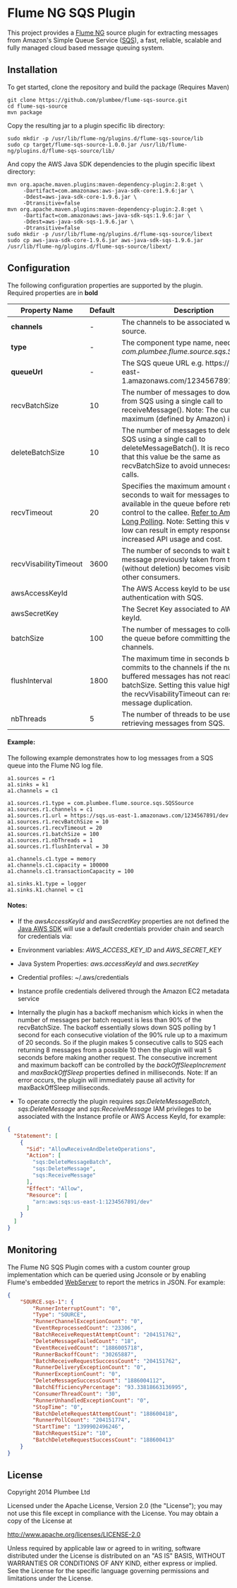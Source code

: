 # Flume NG SQS Plugin

This project provides a [Flume NG](http://flume.apache.org/) source plugin for extracting messages from Amazon's Simple Queue Service ([SQS](http://aws.amazon.com/sqs/)), a fast, reliable, scalable and fully managed cloud based message queuing system.

## Installation

To get started, clone the repository and build the package (Requires Maven)

```
git clone https://github.com/plumbee/flume-sqs-source.git
cd flume-sqs-source
mvn package
```

Copy the resulting jar to a plugin specific lib directory:
```
sudo mkdir -p /usr/lib/flume-ng/plugins.d/flume-sqs-source/lib
sudo cp target/flume-sqs-source-1.0.0.jar /usr/lib/flume-ng/plugins.d/flume-sqs-source/lib/
```

And copy the AWS Java SDK dependencies to the plugin specific libext directory:
```
mvn org.apache.maven.plugins:maven-dependency-plugin:2.8:get \
     -Dartifact=com.amazonaws:aws-java-sdk-core:1.9.6:jar \
     -Ddest=aws-java-sdk-core-1.9.6.jar \
     -Dtransitive=false
mvn org.apache.maven.plugins:maven-dependency-plugin:2.8:get \
     -Dartifact=com.amazonaws:aws-java-sdk-sqs:1.9.6:jar \
     -Ddest=aws-java-sdk-sqs-1.9.6.jar \
     -Dtransitive=false
sudo mkdir -p /usr/lib/flume-ng/plugins.d/flume-sqs-source/libext
sudo cp aws-java-sdk-core-1.9.6.jar aws-java-sdk-sqs-1.9.6.jar /usr/lib/flume-ng/plugins.d/flume-sqs-source/libext/
```

## Configuration

The following configuration properties are supported by the plugin. Required properties are in **bold**

 Property Name         | Default | Description
-----------------------|---------|---------------------------------------------
 **channels**          | -       | The channels to be associated with the source.
 **type**              | -       | The component type name, needs to be *com.plumbee.flume.source.sqs.SQSSource*
 **queueUrl**          | -       | The SQS queue URL e.g. https://<span></span>sqs.us-east-1.amazonaws.com/1234567891/dev
 recvBatchSize         | 10      | The number of messages to download from SQS using a single call to receiveMessage(). Note: The current maximum (defined by Amazon) is 10.
 deleteBatchSize       | 10      | The number of messages to delete from SQS using a single call to deleteMessageBatch(). It is recommended that this value be the same as recvBatchSize to avoid unnecessary API calls.
 recvTimeout           | 20      | Specifies the maximum amount of time in seconds to wait for messages to become available in the queue before returning control to the callee. [Refer to Amazon SQS Long Polling](http://docs.aws.amazon.com/AWSSimpleQueueService/latest/SQSDeveloperGuide/sqs-long-polling.html). Note: Setting this value too low can result in empty responses, increased API usage and cost.
 recvVisabilityTimeout | 3600    | The number of seconds to wait before a message previously taken from the queue (without deletion) becomes visible again to other consumers.
 awsAccessKeyId        |         | The AWS Access keyId to be used to authentication with SQS.
 awsSecretKey          |         | The Secret Key associated to AWS Access keyId.
 batchSize             | 100     | The number of messages to collect from the queue before committing them to the channels.
 flushInterval         | 1800    | The maximum time in seconds between commits to the channels if the number of buffered messages has not reached the batchSize. Setting this value higher than the recvVisabilityTimeout can result in message duplication.
 nbThreads             | 5       | The number of threads to be used when retrieving messages from SQS.

#### Example:

The following example demonstrates how to log messages from a SQS queue into the Flume NG log file.
```
a1.sources = r1
a1.sinks = k1
a1.channels = c1

a1.sources.r1.type = com.plumbee.flume.source.sqs.SQSSource
a1.sources.r1.channels = c1
a1.sources.r1.url = https://sqs.us-east-1.amazonaws.com/1234567891/dev
a1.sources.r1.recvBatchSize = 10
a1.sources.r1.recvTimeout = 20
a1.sources.r1.batchSize = 100
a1.sources.r1.nbThreads = 1
a1.sources.r1.flushInterval = 30

a1.channels.c1.type = memory
a1.channels.c1.capacity = 100000
a1.channels.c1.transactionCapacity = 100

a1.sinks.k1.type = logger
a1.sinks.k1.channel = c1

```

#### Notes:
* If the *awsAccessKeyId* and *awsSecretKey* properties are not defined the [Java AWS SDK](http://aws.amazon.com/sdkforjava/) will use a default credentials provider chain and search for credentials via:
 * Environment variables: *AWS_ACCESS_KEY_ID* and *AWS_SECRET_KEY*
 * Java System Properties: *aws.accessKeyId* and *aws.secretKey*
 * Credential profiles: ~/.aws/credentials
 * Instance profile credentials delivered through the Amazon EC2 metadata service


* Internally the plugin has a backoff mechanism which kicks in when the number of messages per batch request is less than 90% of the recvBatchSize. The backoff essentially slows down SQS polling by 1 second for each consecutive violation of the 90% rule up to a maximum of 20 seconds. So if the plugin makes 5 consecutive calls to SQS each returning 8 messages from a possible 10 then the plugin will wait 5 seconds before making another request. The consecutive increment and maximum backoff can be controlled by the *backOffSleepIncrement* and *maxBackOffSleep* properties defined in milliseconds. Note: If an error occurs, the plugin will immediately pause all activity for maxBackOffSleep milliseconds.


* To operate correctly the plugin requires *sqs:DeleteMessageBatch*, *sqs:DeleteMessage* and *sqs:ReceiveMessage* IAM privileges to be associated with the Instance profile or AWS Access KeyId, for example:

```json
{
  "Statement": [
    {
      "Sid": "AllowReceiveAndDeleteOperations",
      "Action": [
        "sqs:DeleteMessageBatch",
        "sqs:DeleteMessage",
        "sqs:ReceiveMessage"
      ],
      "Effect": "Allow",
      "Resource": [
        "arn:aws:sqs:us-east-1:1234567891/dev"
      ]
    }
  ]
}
```

## Monitoring

The Flume NG SQS Plugin comes with a custom counter group implementation which can be queried using Jconsole or by enabling Flume's embedded [WebServer](https://flume.apache.org/FlumeUserGuide.html#json-reporting) to report the metrics in JSON. For example:

```json
{
    "SOURCE.sqs-1": {
        "RunnerInterruptCount": "0",
        "Type": "SOURCE",
        "RunnerChannelExceptionCount": "0",
        "EventReprocessedCount": "23306",
        "BatchReceiveRequestAttemptCount": "204151762",
        "DeleteMessageFailedCount": "18",
        "EventReceivedCount": "1886005718",
        "RunnerBackoffCount": "30265887",
        "BatchReceiveRequestSuccessCount": "204151762",
        "RunnerDeliveryExceptionCount": "0",
        "RunnerExceptionCount": "0",
        "DeleteMessageSuccessCount": "1886004112",
        "BatchEfficiencyPercentage": "93.33818663136995",
        "ConsumerThreadCount": "30",
        "RunnerUnhandledExceptionCount": "0",
        "StopTime": "0",
        "BatchDeleteRequestAttemptCount": "188600418",
        "RunnerPollCount": "204151774",
        "StartTime": "1399902496246",
        "BatchRequestSize": "10",
        "BatchDeleteRequestSuccessCount": "188600413"
    }
}
```

## License

Copyright 2014 Plumbee Ltd

Licensed under the Apache License, Version 2.0 (the "License"); you may not use this file except in compliance with the License. You may obtain a copy of the License at

http://www.apache.org/licenses/LICENSE-2.0

Unless required by applicable law or agreed to in writing, software distributed under the License is distributed on an "AS IS" BASIS, WITHOUT WARRANTIES OR CONDITIONS OF ANY KIND, either express or implied. See the License for the specific language governing permissions and limitations under the License.
